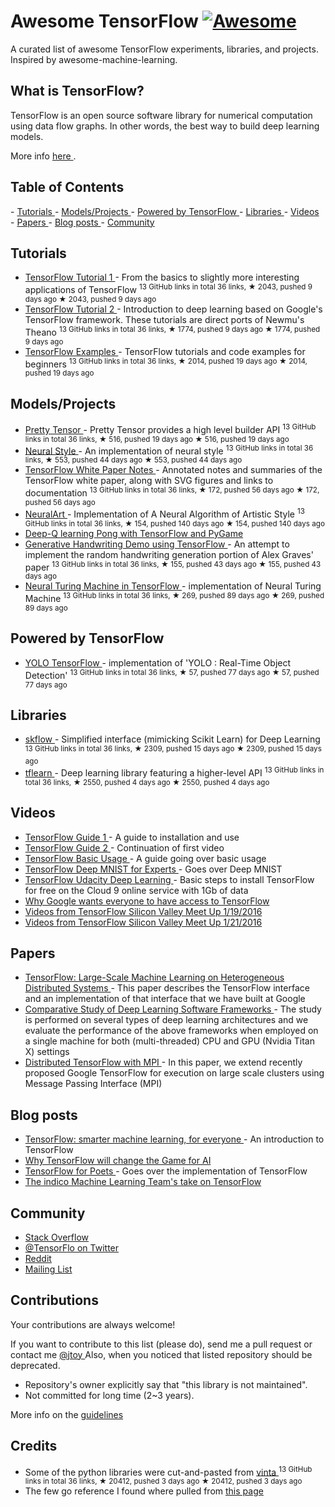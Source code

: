 <h1>
 Awesome TensorFlow
 <a href="https://github.com/jtoy/awesome">
  <img alt="Awesome" src="https://cdn.rawgit.com/sindresorhus/awesome/d7305f38d29fed78fa85652e3a63e154dd8e8829/media/badge.svg"/>
 </a>
</h1>
<p>
 A curated list of awesome TensorFlow experiments, libraries, and projects. Inspired by awesome-machine-learning.
</p>
<h2>
 What is TensorFlow?
</h2>
<p>
 TensorFlow is an open source software library for numerical computation using data flow graphs. In other words, the best way to build deep learning models.
</p>
<p>
 More info
 <a href="http://tensorflow.org">
  here
 </a>
 .
</p>
<h2>
 Table of Contents
</h2>
<p>
 <!-- MarkdownTOC depth=4 -->
 -
 <a href="#github-tutorials">
  Tutorials
 </a>
 -
 <a href="#github-projects">
  Models/Projects
 </a>
 -
 <a href="#github-powered-by">
  Powered by TensorFlow
 </a>
 -
 <a href="#libraries">
  Libraries
 </a>
 -
 <a href="#video">
  Videos
 </a>
 -
 <a href="#papers">
  Papers
 </a>
 -
 <a href="#blogs">
  Blog posts
 </a>
 -
 <a href="#community">
  Community
 </a>
</p>
<!-- /MarkdownTOC -->
<p>
 <a name="github-tutorials">
 </a>
</p>
<h2>
 Tutorials
</h2>
<ul>
 <li>
  <a href="https://github.com/pkmital/tensorflow_tutorials">
   TensorFlow Tutorial 1
  </a>
  - From the basics to slightly more interesting applications of TensorFlow
  <sup>
   13 GitHub links in total 36 links, ★ 2043, pushed 9 days ago
  </sup>
  <sup>
   &#9733 2043, pushed 9 days ago
  </sup>
 </li>
 <li>
  <a href="https://github.com/nlintz/TensorFlow-Tutorials">
   TensorFlow Tutorial 2
  </a>
  - Introduction to deep learning based on Google's TensorFlow framework. These tutorials are direct ports of Newmu's Theano
  <sup>
   13 GitHub links in total 36 links, ★ 1774, pushed 9 days ago
  </sup>
  <sup>
   &#9733 1774, pushed 9 days ago
  </sup>
 </li>
 <li>
  <a href="https://github.com/aymericdamien/TensorFlow-Examples">
   TensorFlow Examples
  </a>
  - TensorFlow tutorials and code examples for beginners
  <sup>
   13 GitHub links in total 36 links, ★ 2014, pushed 19 days ago
  </sup>
  <sup>
   &#9733 2014, pushed 19 days ago
  </sup>
 </li>
</ul>
<p>
 <a name="github-projects">
 </a>
</p>
<h2>
 Models/Projects
</h2>
<ul>
 <li>
  <a href="https://github.com/google/prettytensor">
   Pretty Tensor
  </a>
  - Pretty Tensor provides a high level builder API
  <sup>
   13 GitHub links in total 36 links, ★ 516, pushed 19 days ago
  </sup>
  <sup>
   &#9733 516, pushed 19 days ago
  </sup>
 </li>
 <li>
  <a href="https://github.com/anishathalye/neural-style">
   Neural Style
  </a>
  - An implementation of neural style
  <sup>
   13 GitHub links in total 36 links, ★ 553, pushed 44 days ago
  </sup>
  <sup>
   &#9733 553, pushed 44 days ago
  </sup>
 </li>
 <li>
  <a href="https://github.com/samjabrahams/tensorflow-white-paper-notes">
   TensorFlow White Paper Notes
  </a>
  - Annotated notes and summaries of the TensorFlow white paper, along with SVG figures and links to documentation
  <sup>
   13 GitHub links in total 36 links, ★ 172, pushed 56 days ago
  </sup>
  <sup>
   &#9733 172, pushed 56 days ago
  </sup>
 </li>
 <li>
  <a href="https://github.com/ckmarkoh/neuralart_tensorflow">
   NeuralArt
  </a>
  - Implementation of A Neural Algorithm of Artistic Style
  <sup>
   13 GitHub links in total 36 links, ★ 154, pushed 140 days ago
  </sup>
  <sup>
   &#9733 154, pushed 140 days ago
  </sup>
 </li>
 <li>
  <a href="http://www.danielslater.net/2016/03/deep-q-learning-pong-with-tensorflow.html">
   Deep-Q learning Pong with TensorFlow and PyGame
  </a>
 </li>
 <li>
  <a href="https://github.com/hardmaru/write-rnn-tensorflow">
   Generative Handwriting Demo using TensorFlow
  </a>
  - An attempt to implement the random handwriting generation portion of Alex Graves' paper
  <sup>
   13 GitHub links in total 36 links, ★ 155, pushed 43 days ago
  </sup>
  <sup>
   &#9733 155, pushed 43 days ago
  </sup>
 </li>
 <li>
  <a href="https://github.com/carpedm20/NTM-tensorflow">
   Neural Turing Machine in TensorFlow
  </a>
  - implementation of Neural Turing Machine
  <sup>
   13 GitHub links in total 36 links, ★ 269, pushed 89 days ago
  </sup>
  <sup>
   &#9733 269, pushed 89 days ago
  </sup>
 </li>
</ul>
<p>
 <a name="github-powered-by">
 </a>
</p>
<h2>
 Powered by TensorFlow
</h2>
<ul>
 <li>
  <a href="https://github.com/gliese581gg/YOLO_tensorflow">
   YOLO TensorFlow
  </a>
  - implementation of 'YOLO : Real-Time Object Detection'
  <sup>
   13 GitHub links in total 36 links, ★ 57, pushed 77 days ago
  </sup>
  <sup>
   &#9733 57, pushed 77 days ago
  </sup>
 </li>
</ul>
<p>
 <a name="libraries">
 </a>
</p>
<h2>
 Libraries
</h2>
<ul>
 <li>
  <a href="https://github.com/tensorflow/skflow">
   skflow
  </a>
  - Simplified interface (mimicking Scikit Learn) for Deep Learning
  <sup>
   13 GitHub links in total 36 links, ★ 2309, pushed 15 days ago
  </sup>
  <sup>
   &#9733 2309, pushed 15 days ago
  </sup>
 </li>
 <li>
  <a href="https://github.com/tflearn/tflearn">
   tflearn
  </a>
  - Deep learning library featuring a higher-level API
  <sup>
   13 GitHub links in total 36 links, ★ 2550, pushed 4 days ago
  </sup>
  <sup>
   &#9733 2550, pushed 4 days ago
  </sup>
 </li>
</ul>
<p>
 <a name="video">
 </a>
</p>
<h2>
 Videos
</h2>
<ul>
 <li>
  <a href="http://bit.ly/1OX8s8Y">
   TensorFlow Guide 1
  </a>
  - A guide to installation and use
 </li>
 <li>
  <a href="http://bit.ly/1R27Ki9">
   TensorFlow Guide 2
  </a>
  - Continuation of first video
 </li>
 <li>
  <a href="http://bit.ly/1TCNmEY">
   TensorFlow Basic Usage
  </a>
  - A guide going over basic usage
 </li>
 <li>
  <a href="http://bit.ly/1L9IfJx">
   TensorFlow Deep MNIST for Experts
  </a>
  - Goes over Deep MNIST
 </li>
 <li>
  <a href="https://www.youtube.com/watch?v=ReaxoSIM5XQ">
   TensorFlow Udacity Deep Learning
  </a>
  - Basic steps to install TensorFlow for free on the Cloud 9 online service with 1Gb of data
 </li>
 <li>
  <a href="http://video.foxnews.com/v/4611174773001/why-google-wants-everyone-to-have-access-to-tensorflow/?#sp=show-clips">
   Why Google wants everyone to have access to TensorFlow
  </a>
 </li>
 <li>
  <a href="http://blog.altoros.com/videos-from-tensorflow-silicon-valley-meetup-january-19-2016.html">
   Videos from TensorFlow Silicon Valley Meet Up 1/19/2016
  </a>
 </li>
 <li>
  <a href="http://blog.altoros.com/videos-from-tensorflow-seattle-meetup-jan-21-2016.html">
   Videos from TensorFlow Silicon Valley Meet Up 1/21/2016
  </a>
 </li>
</ul>
<p>
 <a name="papers">
 </a>
</p>
<h2>
 Papers
</h2>
<ul>
 <li>
  <a href="http://download.tensorflow.org/paper/whitepaper2015.pdf">
   TensorFlow: Large-Scale Machine Learning on Heterogeneous Distributed Systems
  </a>
  - This paper describes the TensorFlow interface and an implementation of that interface that we have built at Google
 </li>
 <li>
  <a href="http://arxiv.org/abs/1511.06435">
   Comparative Study of Deep Learning Software Frameworks
  </a>
  - The study is performed on several types of deep learning architectures and we evaluate the performance of the above frameworks when employed on a single machine for both (multi-threaded) CPU and GPU (Nvidia Titan X) settings
 </li>
 <li>
  <a href="http://arxiv.org/abs/1603.02339">
   Distributed TensorFlow with MPI
  </a>
  - In this paper, we extend recently proposed Google TensorFlow for execution on large scale clusters using Message Passing Interface (MPI)
 </li>
</ul>
<p>
 <a name="blogs">
 </a>
</p>
<h2>
 Blog posts
</h2>
<ul>
 <li>
  <a href="https://googleblog.blogspot.com/2015/11/tensorflow-smarter-machine-learning-for.html">
   TensorFlow: smarter machine learning, for everyone
  </a>
  - An introduction to TensorFlow
 </li>
 <li>
  <a href="http://www.somatic.io/blog/why-tensorflow-will-change-the-game-for-ai">
   Why TensorFlow will change the Game for AI
  </a>
 </li>
 <li>
  <a href="http://petewarden.com/2016/02/28/tensorflow-for-poets">
   TensorFlow for Poets
  </a>
  - Goes over the implementation of TensorFlow
 </li>
 <li>
  <a href="https://indico.io/blog/indico-tensorflow">
   The indico Machine Learning Team's take on TensorFlow
  </a>
 </li>
</ul>
<p>
 <a name="community">
 </a>
</p>
<h2>
 Community
</h2>
<ul>
 <li>
  <a href="http://stackoverflow.com/questions/tagged/tensorflow">
   Stack Overflow
  </a>
 </li>
 <li>
  <a href="https://twitter.com/TensorFlo">
   @TensorFlo on Twitter
  </a>
 </li>
 <li>
  <a href="https://www.reddit.com/r/tensorflow">
   Reddit
  </a>
 </li>
 <li>
  <a href="https://groups.google.com/a/tensorflow.org/forum/#!forum/discuss">
   Mailing List
  </a>
 </li>
</ul>
<p>
 <a name="contributions">
 </a>
</p>
<h2>
 Contributions
</h2>
<p>
 Your contributions are always welcome!
</p>
<p>
 If you want to contribute to this list (please do), send me a pull request or contact me
 <a href="https://twitter.com/jtoy">
  @jtoy
 </a>
 Also, when you noticed that listed repository should be deprecated.
</p>
<ul>
 <li>
  Repository's owner explicitly say that "this library is not maintained".
 </li>
 <li>
  Not committed for long time (2~3 years).
 </li>
</ul>
<p>
 More info on the
 <a href="https://github.com/jtoy/awesome-tensorflow/blob/master/contributing.md">
  guidelines
 </a>
</p>
<p>
 <a name="credits">
 </a>
</p>
<h2>
 Credits
</h2>
<ul>
 <li>
  Some of the python libraries were cut-and-pasted from
  <a href="https://github.com/vinta/awesome-python">
   vinta
  </a>
  <sup>
   13 GitHub links in total 36 links, ★ 20412, pushed 3 days ago
  </sup>
  <sup>
   &#9733 20412, pushed 3 days ago
  </sup>
 </li>
 <li>
  The few go reference I found where pulled from
  <a href="https://code.google.com/p/go-wiki/wiki/Projects#Machine_Learning">
   this page
  </a>
 </li>
</ul>
